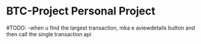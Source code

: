 # BTC-Project Personal Project

#TODO:
-when u find the largest transaction, mka e aviewdetails button and then call the single transaction api
